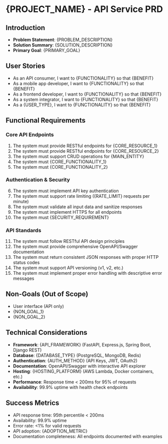# {PROJECT_NAME} - API Service PRD

## Introduction
- **Problem Statement**: {PROBLEM_DESCRIPTION}
- **Solution Summary**: {SOLUTION_DESCRIPTION}  
- **Primary Goal**: {PRIMARY_GOAL}

## User Stories
- As an API consumer, I want to {FUNCTIONALITY} so that {BENEFIT}
- As a mobile app developer, I want to {FUNCTIONALITY} so that {BENEFIT}
- As a frontend developer, I want to {FUNCTIONALITY} so that {BENEFIT}
- As a system integrator, I want to {FUNCTIONALITY} so that {BENEFIT}
- As a {USER_TYPE}, I want to {FUNCTIONALITY} so that {BENEFIT}

## Functional Requirements

### Core API Endpoints
1. The system must provide RESTful endpoints for {CORE_RESOURCE_1}
2. The system must provide RESTful endpoints for {CORE_RESOURCE_2}
3. The system must support CRUD operations for {MAIN_ENTITY}
4. The system must {CORE_FUNCTIONALITY_1}
5. The system must {CORE_FUNCTIONALITY_2}

### Authentication & Security
6. The system must implement API key authentication
7. The system must support rate limiting ({RATE_LIMIT} requests per minute)
8. The system must validate all input data and sanitize responses
9. The system must implement HTTPS for all endpoints
10. The system must {SECURITY_REQUIREMENT}

### API Standards
11. The system must follow RESTful API design principles
12. The system must provide comprehensive OpenAPI/Swagger documentation
13. The system must return consistent JSON responses with proper HTTP status codes
14. The system must support API versioning (v1, v2, etc.)
15. The system must implement proper error handling with descriptive error messages

## Non-Goals (Out of Scope)
- User interface (API only)
- {NON_GOAL_1}
- {NON_GOAL_2}

## Technical Considerations
- **Framework**: {API_FRAMEWORK} (FastAPI, Express.js, Spring Boot, Django REST)
- **Database**: {DATABASE_TYPE} (PostgreSQL, MongoDB, Redis)
- **Authentication**: {AUTH_METHOD} (API Keys, JWT, OAuth2)
- **Documentation**: OpenAPI/Swagger with interactive API explorer
- **Hosting**: {HOSTING_PLATFORM} (AWS Lambda, Docker containers, etc.)
- **Performance**: Response time < 200ms for 95% of requests
- **Availability**: 99.9% uptime with health check endpoints

## Success Metrics
- API response time: 95th percentile < 200ms
- Availability: 99.9% uptime
- Error rate: <1% for valid requests
- API adoption: {ADOPTION_METRIC}
- Documentation completeness: All endpoints documented with examples